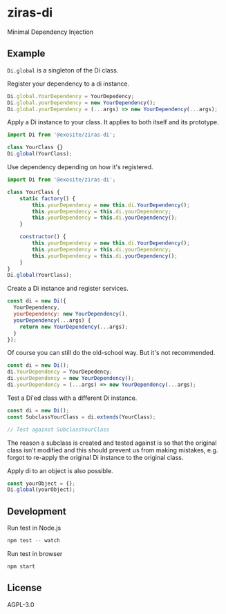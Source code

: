 ziras-di
==========

Minimal Dependency Injection

Example
-------

`` Di.global `` is a singleton of the Di class.

Register your dependency to a di instance.

```js
Di.global.YourDependency = YourDepedency;
Di.global.yourDependency = new YourDependency();
Di.global.yourDependency = (...args) => new YourDependency(...args);
```

Apply a Di instance to your class. It applies to both itself and its prototype.

```js
import Di from '@exosite/ziras-di';

class YourClass {}
Di.global(YourClass);
```

Use dependency depending on how it's registered.

```js
import Di from '@exosite/ziras-di';

class YourClass {
    static factory() {
        this.yourDependency = new this.di.YourDependency();
        this.yourDependency = this.di.yourDependency;
        this.yourDependency = this.di.yourDependency();
    }

    constructor() {
        this.yourDependency = new this.di.YourDependency();
        this.yourDependency = this.di.yourDependency;
        this.yourDependency = this.di.yourDependency();
    }
}
Di.global(YourClass);
```

Create a Di instance and register services.

```js
const di = new Di({
  YourDependency,
  yourDependency: new YourDependency(),
  yourDependency(...args) {
    return new YourDependency(...args);
  }
});
```

Of course you can still do the old-school way. But it's not recommended.

```js
const di = new Di();
di.YourDependency = YourDepedency;
di.yourDependency = new YourDependency();
di.yourDependency = (...args) => new YourDependency(...args);
```

Test a Di'ed class with a different Di instance.

```js
const di = new Di();
const SubclassYourClass = di.extends(YourClass);

// Test against SubclassYourClass
```

The reason a subclass is created and tested against is so that the original
class isn't modified and this should prevent us from making mistakes, e.g.
forgot to re-apply the original Di instance to the original class.

Apply di to an object is also possible.

```js
const yourObject = {};
Di.global(yourObject);
```

Development
-----------

Run test in Node.js

```sh
npm test -- watch
```

Run test in browser

```sh
npm start
```

License
-------

AGPL-3.0
